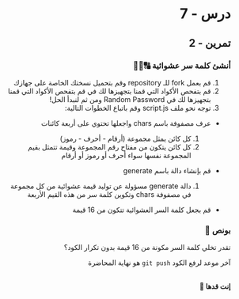 <div dir="rtl">

# درس - 7

## تمرين - 2

### أنشئ كلمة سر عشوائية 🔠🔡🔢

1.  قم بعمل fork للـ repository وقم بتحميل نسختك الخاصة على جهازك
2.  قم بتفحص الأكواد التي قمنا بتجهيزها لك في قم بتفحص الأكواد التي قمنا بتجهيزها لك في Random Password ومن ثم لنبدأ الحل!
3.  توجه نحو ملف script.js وقم باتباع الخطوات التالية:

- عرف مصفوفة باسم chars واجعلها تحتوي على أربعة كائنات

  1. كل كائن يمثل مجموعة (أرقام - أحرف - رموز)
  2. كل كائن يتكون من مفتاح رقم المجموعة وقيمة تتمثل بقيم المجموعة نفسها سواء أحرف أو رموز أو أرقام

- قم بإنشاء دالة باسم generate

  1. دالة generate مسؤولة عن توليد قيمة عشوائية من كل مجموعة في مصفوفة chars وتكوين كلمة سر من هذه القيم الأربعة

- قم بجعل كلمة السر العشوائية تتكون من 16 قيمة

### بونص 👑

تقدر تخلي كلمة السر مكونة من 16 قيمة بدون تكرار الكود؟

آخر موعد لرفع الكود `git push` هو نهاية المحاضرة

<br>
<b>إنت قدها 💪</b>

</div>
